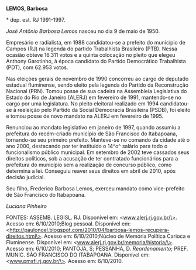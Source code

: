 **LEMOS, Barbosa**

\* dep. est. RJ 1991-1997.

*José Antônio Barbosa Lemos* nasceu no dia 9 de maio de 1950.

Empresário e radialista, em 1988 candidatou-se a prefeito do município
de Campos (RJ) na legenda do partido Trabalhista Brasileiro (PTB). Nessa
ocasião obteve 16.311 votos e a quinta colocação no pleito que elegeu
Anthony Garotinho, à época candidato do Partido Democrático Trabalhista
(PDT), com 62.953 votos.

Nas eleições gerais de novembro de 1990 concorreu ao cargo de deputado
estadual fluminense, sendo eleito pela legenda do Partido da
Reconstrução Nacional (PRN). Tomou posse de sua cadeira na Assembleia
Legislativa do Estado do Rio de Janeiro (ALERJ) em fevereiro de 1991,
mantendo-se no cargo por uma legislatura. No pleito eleitoral realizado
em 1994 candidatou-se à reeleição pelo Partido da Social Democracia
Brasileira (PSDB), foi eleito e tomou posse de novo mandato na ALERJ em
fevereiro de 1995.

Renunciou ao mandato legislativo em janeiro de 1997, quando assumiu a
prefeitura do recém-criado município de São Francisco do Itabapoana,
tornando-se seu primeiro prefeito. Manteve-se no comando da cidade até o
ano 2000, destacando por ter instituído o 14^o^ salário para todo o
funcionalismo público municipal. Em setembro de 2002 teve cassados seus
direitos políticos, sob a acusação de ter contratado funcionários para a
prefeitura do município sem a realização de concurso público, como
determina a lei. Conseguiu reaver seus direitos em abril de 2010, após
decisão judicial.

Seu filho, Frederico Barbosa Lemos, exerceu mandato como vice-prefeito
de São Francisco do Itabapoana.

*Luciana Pinheiro*

FONTES: ASSEMB. LEGISL. RJ. Disponível em: \<www.alerj.rj.gov.br/\>.
Acesso em: 6/10/2010;Blog pessoal. Disponível em:
\<http://paulonoel.blogspot.com/2010/04/barbosa-lemos-recupera-direitos.html\>.
Acesso em: 6/10/2010;Núcleo de Memória Política Carioca e Fluminense.
Disponível em: \<www.alerj.rj.gov.br/memoria/historia/\>. Acesso em:
6/10/2010; PANTOJA, S; PESSANHA, D. *Reordenamento*; PREF. MUNIC. SÃO
FRANCISCO DO ITABAPOANA. Disponível em: \<www.pmsfi.rj.gov.br/\>. Acesso
em: 6/10/2010.
